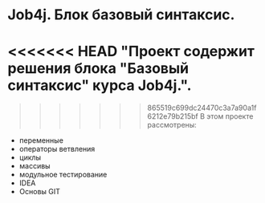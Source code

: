 # Job4j. Блок базовый синтаксис.
<<<<<<< HEAD
"Проект содержит решения блока "Базовый синтаксис" курса Job4j.".
=======

>>>>>>> 865519c699dc24470c3a7a90a1f6212e79b215bf
В этом проекте рассмотрены: 
- переменные
- операторы ветвления
- циклы
- массивы
- модульное тестирование
- IDEA
- Основы GIT